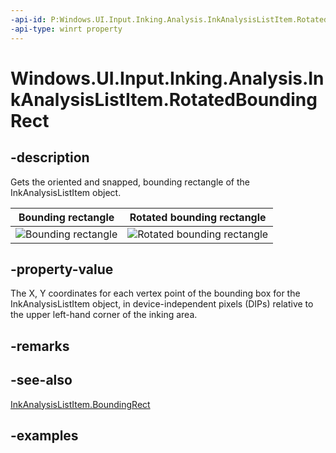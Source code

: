 ```yaml
---
-api-id: P:Windows.UI.Input.Inking.Analysis.InkAnalysisListItem.RotatedBoundingRect
-api-type: winrt property
---
```


<!-- Property syntax.
public IVectorView<Point> RotatedBoundingRect { get; }
-->

# Windows.UI.Input.Inking.Analysis.InkAnalysisListItem.RotatedBoundingRect

## -description
Gets the oriented and snapped, bounding rectangle of the InkAnalysisListItem object. 

| Bounding rectangle | Rotated bounding rectangle |
| --- | --- |
| <img alt="Bounding rectangle" src="images/boundingrect.png" /> | <img alt="Rotated bounding rectangle" src="images/rotatedboundingrect.png" /> |

## -property-value
The X, Y coordinates for each vertex point of the bounding box for the InkAnalysisListItem object, in device-independent pixels (DIPs) relative to the upper left-hand corner of the inking area. 

## -remarks

## -see-also
[InkAnalysisListItem.BoundingRect](inkanalysislistitem_boundingrect.md)

## -examples

